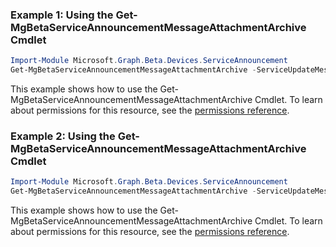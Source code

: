 ### Example 1: Using the Get-MgBetaServiceAnnouncementMessageAttachmentArchive Cmdlet
```powershell
Import-Module Microsoft.Graph.Beta.Devices.ServiceAnnouncement
Get-MgBetaServiceAnnouncementMessageAttachmentArchive -ServiceUpdateMessageId $serviceUpdateMessageId -OutFile $outFileId
```
This example shows how to use the Get-MgBetaServiceAnnouncementMessageAttachmentArchive Cmdlet.
To learn about permissions for this resource, see the [permissions reference](/graph/permissions-reference).
### Example 2: Using the Get-MgBetaServiceAnnouncementMessageAttachmentArchive Cmdlet
```powershell
Import-Module Microsoft.Graph.Beta.Devices.ServiceAnnouncement
Get-MgBetaServiceAnnouncementMessageAttachmentArchive -ServiceUpdateMessageId $serviceUpdateMessageId
```
This example shows how to use the Get-MgBetaServiceAnnouncementMessageAttachmentArchive Cmdlet.
To learn about permissions for this resource, see the [permissions reference](/graph/permissions-reference).
